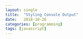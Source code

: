 ```yaml
---
layout: single
title:  "Styling Console Output"
date:   2018-10-26
categories: [programming]
tags: [javascript]
---
```

